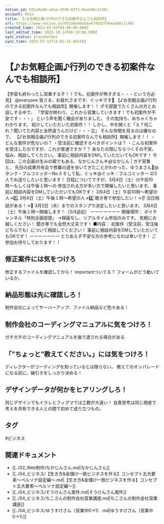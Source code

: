 ```yaml
---
notion_id: 651a8a40-adaa-474b-83f5-6eadd6c1c48c
account: Main
title: 【♪お気軽企画♪行列のできる初案件なんでも相談所】
url: https://www.notion.so/651a8a40adaa474b83f56eadd6c1c48c
created_time: 2023-03-04T04:08:00.000Z
last_edited_time: 2023-10-14T06:24:00.000Z
sync_status: placeholder
sync_time: 2025-07-12T15:01:15.081582
---
```

# 【♪お気軽企画♪行列のできる初案件なんでも相談所】

  【学習も終わったし営業するぞ！！でも、初案件が怖すぎる・・・という方必見】
  @everyone
皆さま、お疲れさまです、ぐっ☀️です💪
  【♪お気軽企画♪行列のできる初案件なんでも相談所】開催します！！
  ポモ部屋でたくさんの方とお話しする中で、
「学習が終わり、これから営業していきます！でも初案件が不安です・・・」
という声を聞く機会がありました。
  その気持ち、めちゃくちゃわかります。
  紹介していただいた初案件！！
しかし、中を開くと「え？何これ？聞いてた内容と全然違うんだけど・・・泣」
  そんな仲間を見るのは嫌なので、
【♪お気軽企画♪行列のできる初案件なんでも相談所】開催します！！
  ・どんな案件が危ないの？
・受注前に確認するべきポイントは？
・こんな初案件を受注したのですが、これが普通ですか？？
  あなたの頭にちらつくその不安、悩み、相談してください。
事前に相談内容をDMしていただいてもOKです！
  今回は、この企画の生みの親でもある、なかじんさん☀️@なかじん | ガチ営業 と、
先日の成果共有会で修羅の道を歩いてきたことがわかった、ゆうまさん🎽@タンク・フルコミッターNo.3
そして私、ぐっ☀️@ぐっ☀：フルコミッター の3人でお送りしたいと思います！
  日程についてですが、3月4日（土）の午前10時〜もしくは午後１時〜の
参加される方が多い方で開催したいと思います。
事前に相談内容をDMしていただいてもOKです！
  3月4日（土）午前10時〜希望の人→1️⃣
3月4日（土）午後１時〜希望の人→2️⃣
  聴き専で参加したい！→👂
当日相談がある！→💋
3月2日（木）までのスタンプで決定したいと思います。
3月4日（土）午後１時〜開催します！（3/4追記）
ーーーーーーー
開催場所：
ボイチャンネル「特別企画部屋」
→録画なし、リアルタイム参加のみです。
気軽にお越しください！
聞き専でも全然大丈夫です！
  ■内容：
初案件（受注前、受注後どちらでも）について相談してください！
事前に相談内容をDMしていただいてもOKです！
ーーーーーーー
  とりあえず不安な方の参考になれば幸いです！
ご参加お待ちしております！！
## 修正案件には気をつけろ
修正するファイルを確認してから！
importantついてる？
フォームがどう動いているか。
## 納品形態は先に確認しろ！
制作会社によってサーバーアップ、ファイル納品など色々ある！
## 制作会社のコーディングマニュアルに気をつけろ！
ガチガチのコーディングマニュアルを後で渡される場合がある
## 「”ちょっと”教えてください。」には気をつけろ！
ディレクターがコーディングを知っているとは限らない。
教えてのオンパレードになる前に、線引きをしっかり決める！
## デザインデータが何かをヒアリングしろ！
同じデザインでもイラレとフィグマでは工数が大違い！
自責思考は同じ視座で考えを共有できる人との間で初めて成り立つもの。

## タグ

#ビジネス 

## 関連ドキュメント

- [[../02_Web制作/なかじんさん.md|なかじんさん]]
- [[../04_ビジネス/【生き方&金儲け一致ビジネスを作る】コンセプト五大要素〜ペルソナ設定編〜.md|【生き方&金儲け一致ビジネスを作る】コンセプト五大要素〜ペルソナ設定編〜]]
- [[../04_ビジネス/そうけんさん案件.md|そうけんさん案件]]
- [[../04_ビジネス/ちこさんの制作会社営業講座.md|ちこさんの制作会社営業講座]]
- [[../04_ビジネス/ゆうすけさん（営業中0→1）.md|ゆうすけさん（営業中0→1）]]
